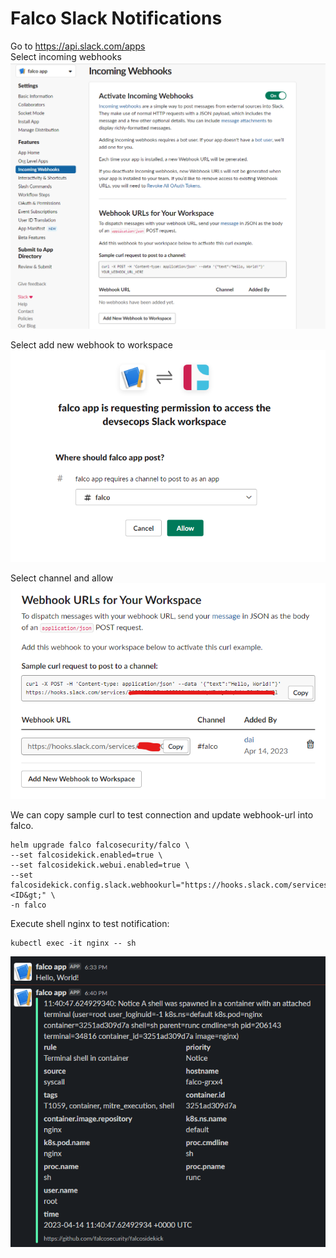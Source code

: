 # Falco Slack Notifications
Go to https://api.slack.com/apps  
Select incoming webhooks  
![Image-1](images/FalcoSlackNotifications_1.png)  
  
Select add new webhook to workspace  
![Image-2](images/FalcoSlackNotifications_2.png)  
  
Select channel and allow  
![Image-3](images/FalcoSlackNotifications_3.png)  
  
We can copy sample curl to test connection and update webhook-url into falco.  

```
helm upgrade falco falcosecurity/falco \  
--set falcosidekick.enabled=true \  
--set falcosidekick.webui.enabled=true \  
--set falcosidekick.config.slack.webhookurl="https://hooks.slack.com/services/\<ID&gt;" \  
-n falco
``` 
  
  
Execute shell nginx to test notification:  

```
kubectl exec -it nginx -- sh
``` 
  
  
![Image-4](images/FalcoSlackNotifications_4.png)  
  

